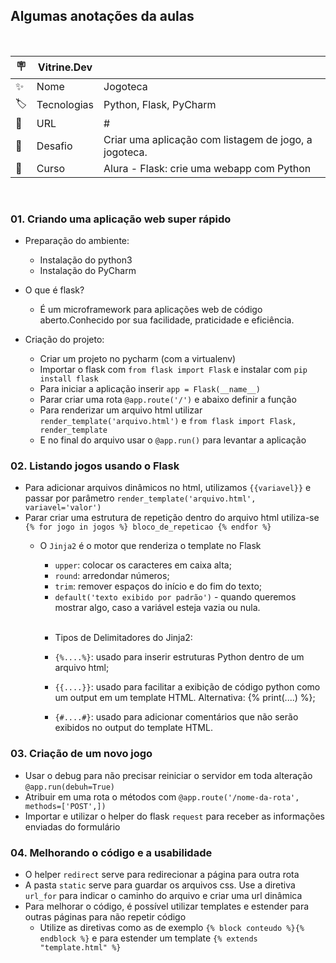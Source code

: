 ## Algumas anotações da aulas

<br>

| 🪧  | Vitrine.Dev |                                                        |
|-----|-------------|--------------------------------------------------------|
| ✨   | Nome        | 	Jogoteca                                              |
| 🏷️ | Tecnologias | 	Python, Flask, PyCharm                                |
| 🚀  | URL         | 	#                                                     |
| 🤿  | Desafio     | 	Criar uma aplicação com listagem de jogo, a jogoteca. |
| 🏅  | Curso       | 	Alura - Flask: crie uma webapp com Python             |

<br>

### 01. Criando uma aplicação web super rápido

-  Preparação do ambiente:
    - Instalação do python3
    - Instalação do PyCharm


- O que é flask?
  - É um microframework para aplicações web de código aberto.Conhecido por sua facilidade, praticidade e eficiência.


- Criação do projeto:
  - Criar um projeto no pycharm (com a virtualenv)
  - Importar o flask com `from flask import Flask` e instalar com `pip install flask`
  - Para iniciar a aplicação inserir `app = Flask(__name__)`
  - Parar criar uma rota `@app.route('/')` e abaixo definir a função
  - Para renderizar um arquivo html utilizar `render_template('arquivo.html')` e `from flask import Flask, render_template`
  - E no final do arquivo usar o `@app.run()` para levantar a aplicação

    
### 02. Listando jogos usando o Flask

- Para adicionar arquivos dinâmicos no html, utilizamos `{{variavel}}` e passar por parâmetro `render_template('arquivo.html', variavel='valor')` 
- Parar criar uma estrutura de repetição dentro do arquivo html utiliza-se `{% for jogo in jogos %} bloco_de_repeticao {% endfor %}`
  - O `Jinja2` é o motor que renderiza o template no Flask
     
      - `upper`: colocar os caracteres em caixa alta;
      - `round`: arredondar números;
      - `trim`: remover espaços do início e do fim do texto;
      - `default('texto exibido por padrão')` - quando queremos mostrar algo, caso a variável esteja vazia ou nula.
        
     <br>
    
      - Tipos de Delimitadores do Jinja2:

      - `{%....%}`: usado para inserir estruturas Python dentro de um arquivo html;
      - `{{....}}`: usado para facilitar a exibição de código python como um output em um template HTML. Alternativa: {% print(....) %};
      - `{#....#}`: usado para adicionar comentários que não serão exibidos no output do template HTML.
  

### 03. Criação de um novo jogo

- Usar o debug para não precisar reiniciar o servidor em toda alteração `@app.run(debuh=True)`
- Atribuir em uma rota o métodos com `@app.route('/nome-da-rota', methods=['POST',])`
- Importar e utilizar o helper do flask `request` para receber as informações enviadas do formulário

### 04. Melhorando o código e a usabilidade

- O helper `redirect` serve para redirecionar a página para outra rota
- A pasta `static` serve para guardar os arquivos css. Use a diretiva `url_for` para indicar o caminho do arquivo e criar uma url dinâmica
- Para melhorar o código, é possível utilizar templates e estender para outras páginas para não repetir código
  - Utilize as diretivas como as de exemplo `{% block conteudo %}{% endblock %}` e para estender um template `{% extends "template.html" %}`